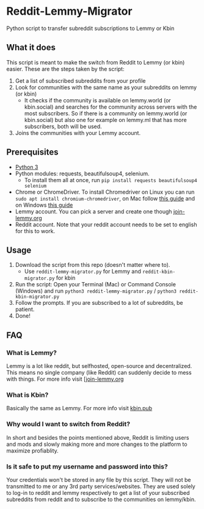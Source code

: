 # Reddit-Lemmy-Migrator
Python script to transfer subreddit subscriptions to Lemmy or Kbin

## What it does
This script is meant to make the switch from Reddit to Lemmy (or kbin) easier. These are the steps taken by the script:
1. Get a list of subscribed subreddits from your profile
2. Look for communities with the same name as your subreddits on lemmy (or kbin)
   - It checks if the community is available on lemmy.world (or kbin.social) and searches for the community across servers with the most subscribers. So if there is a community on lemmy.world (or kbin.social) but also one for example on lemmy.ml that has more subscribers, both will be used.
3. Joins the communities with your Lemmy account.

## Prerequisites
- [Python 3](https://realpython.com/installing-python/)
- Python modules: requests, beautifulsoup4, selenium.
   - To install them all at once, run `pip install requests beautifulsoup4 selenium`
- Chrome or ChromeDriver. To install Chromedriver on Linux you can run `sudo apt install chromium-chromedriver`, on Mac follow [this guide](https://www.swtestacademy.com/install-chrome-driver-on-mac/) and on Windows [this guide](https://jonathansoma.com/lede/foundations-2018/classes/selenium/selenium-windows-install/) 
- Lemmy account. You can pick a server and create one though [join-lemmy.org](https://join-lemmy.org/instances)
- Reddit account. Note that your reddit account needs to be set to english for this to work.

## Usage
1. Download the script from this repo (doesn't matter where to).
   - Use `reddit-lemmy-migrator.py` for Lemmy and `reddit-kbin-migrator.py` for kbin
2. Run the script: Open your Terminal (Mac) or Command Console (Windows) and run `python3 reddit-lemmy-migrator.py` / `python3 reddit-kbin-migrator.py`
3. Follow the prompts. If you are subscribed to a lot of subreddits, be patient.
4. Done!

## FAQ
### What is Lemmy?
Lemmy is a lot like reddit, but selfhosted, open-source and decentralized. This means no single company (like Reddit) can suddenly decide to mess with things. For more info visit [[join-lemmy.org](https://join-lemmy.org)
### What is Kbin?
Basically the same as Lemmy. For more info visit [kbin.pub](https://kbin.pub/)
### Why would I want to switch from Reddit?
In short and besides the points mentioned above, Reddit is limiting users and mods and slowly making more and more changes to the platform to maximize profiablity.
### Is it safe to put my username and password into this?
Your credentials won't be stored in any file by this script. They will not be transmitted to me or any 3rd party services/websites. They are used solely to log-in to reddit and lemmy respectively to get a list of your subscribed subreddits from reddit and to subscribe to the communities on lemmy/kbin.
